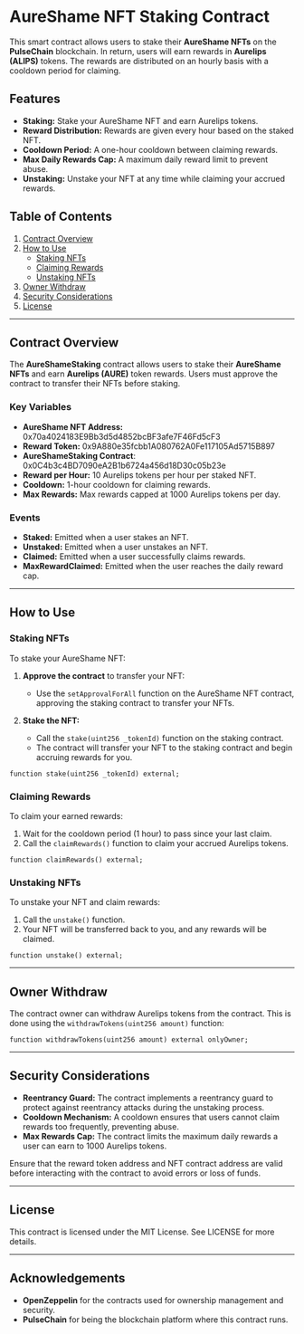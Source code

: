 # AureShame NFT Staking Contract

This smart contract allows users to stake their **AureShame NFTs** on the **PulseChain** blockchain. In return, users will earn rewards in **Aurelips (ALIPS)** tokens. The rewards are distributed on an hourly basis with a cooldown period for claiming.

## Features

- **Staking:** Stake your AureShame NFT and earn Aurelips tokens.
- **Reward Distribution:** Rewards are given every hour based on the staked NFT.
- **Cooldown Period:** A one-hour cooldown between claiming rewards.
- **Max Daily Rewards Cap:** A maximum daily reward limit to prevent abuse.
- **Unstaking:** Unstake your NFT at any time while claiming your accrued rewards.

## Table of Contents

1. [Contract Overview](#contract-overview)
2. [How to Use](#how-to-use)
   - [Staking NFTs](#staking-nfts)
   - [Claiming Rewards](#claiming-rewards)
   - [Unstaking NFTs](#unstaking-nfts)
3. [Owner Withdraw](#owner-withdraw)
4. [Security Considerations](#security-considerations)
5. [License](#license)

---

## Contract Overview

The **AureShameStaking** contract allows users to stake their **AureShame NFTs** and earn **Aurelips (AURE)** token rewards. Users must approve the contract to transfer their NFTs before staking.

### Key Variables

- **AureShame NFT Address:** 0x70a4024183E9Bb3d5d4852bcBF3afe7F46Fd5cF3
- **Reward Token:** 0x9A880e35fcbb1A080762A0Fe117105Ad5715B897
- **AureShameStaking Contract**: 0x0C4b3c4BD7090eA2B1b6724a456d18D30c05b23e
- **Reward per Hour:** 10 Aurelips tokens per hour per staked NFT.
- **Cooldown:** 1-hour cooldown for claiming rewards.
- **Max Rewards:** Max rewards capped at 1000 Aurelips tokens per day.

### Events

- **Staked:** Emitted when a user stakes an NFT.
- **Unstaked:** Emitted when a user unstakes an NFT.
- **Claimed:** Emitted when a user successfully claims rewards.
- **MaxRewardClaimed:** Emitted when the user reaches the daily reward cap.

---

## How to Use

### Staking NFTs

To stake your AureShame NFT:

1. **Approve the contract** to transfer your NFT:
   - Use the `setApprovalForAll` function on the AureShame NFT contract, approving the staking contract to transfer your NFTs.
   
2. **Stake the NFT:**
   - Call the `stake(uint256 _tokenId)` function on the staking contract.
   - The contract will transfer your NFT to the staking contract and begin accruing rewards for you.

```solidity
function stake(uint256 _tokenId) external;
```

### Claiming Rewards

To claim your earned rewards:

1. Wait for the cooldown period (1 hour) to pass since your last claim.
2. Call the `claimRewards()` function to claim your accrued Aurelips tokens.

```solidity
function claimRewards() external;
```

### Unstaking NFTs

To unstake your NFT and claim rewards:

1. Call the `unstake()` function.
2. Your NFT will be transferred back to you, and any rewards will be claimed.

```solidity
function unstake() external;
```

---

## Owner Withdraw

The contract owner can withdraw Aurelips tokens from the contract. This is done using the `withdrawTokens(uint256 amount)` function:

```solidity
function withdrawTokens(uint256 amount) external onlyOwner;
```

---

## Security Considerations

- **Reentrancy Guard:** The contract implements a reentrancy guard to protect against reentrancy attacks during the unstaking process.
- **Cooldown Mechanism:** A cooldown ensures that users cannot claim rewards too frequently, preventing abuse.
- **Max Rewards Cap:** The contract limits the maximum daily rewards a user can earn to 1000 Aurelips tokens.

Ensure that the reward token address and NFT contract address are valid before interacting with the contract to avoid errors or loss of funds.

---

## License

This contract is licensed under the MIT License. See LICENSE for more details.

---

## Acknowledgements

- **OpenZeppelin** for the contracts used for ownership management and security.
- **PulseChain** for being the blockchain platform where this contract runs.



